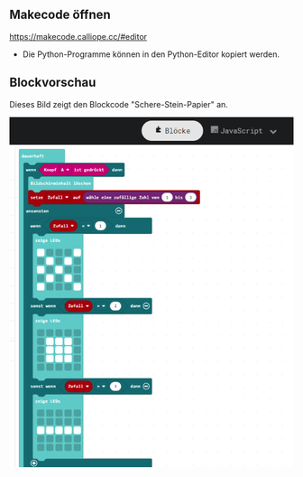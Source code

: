 

## Makecode öffnen

https://makecode.calliope.cc/#editor

- Die Python-Programme können in den Python-Editor kopiert werden.

## Blockvorschau

Dieses Bild zeigt den Blockcode "Schere-Stein-Papier" an.

![Eine gerenderte Ansicht der Blöcke](https://github.com/frankyhub/Calliope-MakeCode/blob/master/image/Schere_Stein_Papier.png)


